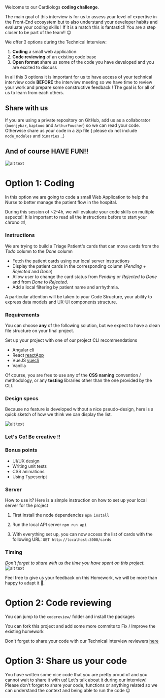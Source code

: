 Welcome to our Cardiologs **coding challenge**.

The main goal of this interview is for us to assess your level of expertise in the Front-End ecosystem but to also understand your developer habits and evaluate your coding skills ! 
If it is a match this is fantastic!! You are a step closer to be part of the team!! :blush:

We offer 3 options during the Technical Interview: 
 1. **Coding** a small web application
 2. **Code reviewing** of an existing code base
 3. **Open format** share us some of the code you have developed and you are excited to discuss

In all this 3 options it is important for us to have access of your technical interview code **BEFORE** the interview meeting so we have time to review your work and prepare some constructive feedback ! 
The goal is for all of us to learn from each others.  

## Share with us
If you are using a private repository on GitHub, add us as a collaborator (`buenjybar`, `baptooo` and `ArthurFoucher`) so we can read your code. 
Otherwise share us your code in a zip file ( please do not include `node_modules` and `binaries` ..)

## And of course HAVE FUN!!
![alt text][sponge]


# Option 1: Coding

In this option we are going to code a small Web Application to help the Nurse to better manage the patient flow in the hospital.  

During this session of ~2-4h, we will evaluate your code skills on multiple aspects!!
It is important to read all the instructions before to start your chrono ⏱!,

### Instructions
We are trying to build a Triage Patient's cards that can move cards from the _Todo_ column to the _Done_ column
  - Fetch the patient cards using our local server [instructions](#Server)
  - Display the patient cards in the corresponding column (_Pending_ + _Rejected_ and _Done_)
  - Allow user to change the card status from _Pending_ or _Rejected_ to _Done_ and from _Done_ to _Rejected_.
  - Add a local filtering by patient name and arrhythmia.
  
A particular attention will be taken to your Code Structure, your ability to express data models and UX-UI components structure.

### Requirements
You can choose **any** of the following solution, but we expect to have a clean file structure on your final project.

Set up your project with one of our project CLI recommendations
- Angular [cli](https://cli.angular.io/)
- React [reactApp](https://create-react-app.dev/docs/getting-started/)
- VueJS [vuecli](https://cli.vuejs.org/)
- Vanilla

Of course, you are free to use any of the **CSS naming** convention / methodology, or any **testing** libraries other than the one provided by the CLI.

### Design specs
Because no feature is developed without a nice pseudo-design, here is a quick sketch of how we think we can display the list. 

![alt text][design]


### Let's Go! Be **creative** !!

### Bonus points
- UI/UX design
- Writing unit tests
- CSS animations
- Using Typescript

### Server
How to use it?
Here is a simple instruction on how to set up your local server for the project

1. First install the node dependencies
    `npm install`

2. Run the local API server
    `npm run api`

3. With everything set up, you can now access the list of cards with the following URL:
    `GET http://localhost:3000/cards`


### Timing
*Don't forget to share with us the time you have spent on this project.*
![alt text][rabbit]


Feel free to give us your feedback on this Homework, we will be more than happy to adapt it :blue_heart:.


# Option 2: Code reviewing

You can jump to the `codereview/` folder and install the packages

You can fork this project and add some more commits to Fix / Improve the existing homework

Don't forget to share your code with our Technical Interview reviewers [here](#share-with-us)

# Option 3: Share us your code

You have written some nice code that you are pretty proud of and you cannot wait to share it with us!
Let's talk about it during our interview! 
Please don't forget to share your code, functions or anything related so we can understand the context and being able to run the code :wink:


[design]: https://github.com/CardioLogs/card-triage/raw/master/images/design.png
[sponge]: https://github.com/CardioLogs/card-triage/raw/master/images/sponge.gif
[rabbit]: https://github.com/CardioLogs/card-triage/raw/master/images/wonderland.gif